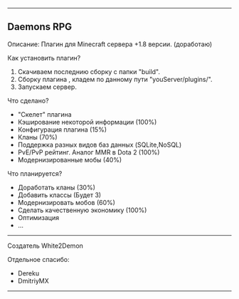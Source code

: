 -------------------------------
  Daemons RPG
-------------------------------

Описание:
 Плагин для Minecraft сервера +1.8 версии. (доработаю)
 
Как установить плагин?
  1. Скачиваем последнию сборку с папки "build".
  2. Сборку плагина , кладем по данному пути "youServer/plugins/".
  3. Запускаем сервер.
  
Что сделано?
  - "Скелет" плагина
  - Кэширование некоторой информации (100%)
  - Конфигурация плагина (15%)
  - Кланы (70%)
  - Поддержка разных видов баз данных (SQLite,NoSQL)
  - PvE/PvP рейтинг. Аналог MMR в Dota 2 (100%)
  - Модернизированные мобы (40%)

Что планируется?
  - Доработать кланы (30%)
  - Добавить классы (Будет 3)
  - Модернизировать мобов (60%)
  - Сделать качественную экономику (100%)
  - Оптимизация
  - ...
------------------------------
Создатель White2Demon

Отдельное спасибо:
  - Dereku
  - DmitriyMX

------------------------------
